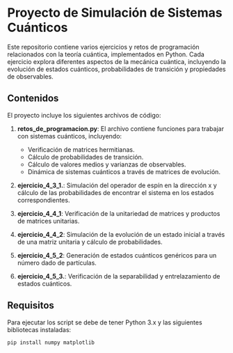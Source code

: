 # Proyecto de Simulación de Sistemas Cuánticos

Este repositorio contiene varios ejercicios y retos de programación relacionados con la teoría cuántica, implementados en Python. Cada ejercicio explora diferentes aspectos de la mecánica cuántica, incluyendo la evolución de estados cuánticos, probabilidades de transición y propiedades de observables.

## Contenidos

El proyecto incluye los siguientes archivos de código:

1. **retos_de_programacion.py**: El archivo contiene funciones para trabajar con sistemas cuánticos, incluyendo:
   - Verificación de matrices hermitianas.
   - Cálculo de probabilidades de transición.
   - Cálculo de valores medios y varianzas de observables.
   - Dinámica de sistemas cuánticos a través de matrices de evolución.

2. **ejercicio_4_3_1.**: Simulación del operador de espín en la dirección x y cálculo de las probabilidades de encontrar el sistema en los estados correspondientes.

3. **ejercicio_4_4_1**: Verificación de la unitariedad de matrices y productos de matrices unitarias.

4. **ejercicio_4_4_2**: Simulación de la evolución de un estado inicial a través de una matriz unitaria y cálculo de probabilidades.

5. **ejercicio_4_5_2**: Generación de estados cuánticos genéricos para un número dado de partículas.

6. **ejercicio_4_5_3.**: Verificación de la separabilidad y entrelazamiento de estados cuánticos.

## Requisitos

Para ejecutar los script se debe de tener Python 3.x y las siguientes bibliotecas instaladas:

```bash
pip install numpy matplotlib
